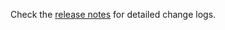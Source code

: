 Check the [release notes](https://github.com/apache/skywalking-eyes/releases) for detailed change logs.
